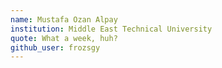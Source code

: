 ```yaml
---
name: Mustafa Ozan Alpay
institution: Middle East Technical University
quote: What a week, huh? 
github_user: frozsgy
---
```

